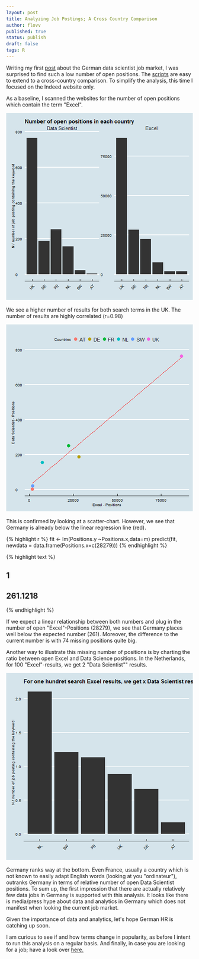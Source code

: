 ```yaml
---
layout: post
title: Analyzing Job Postings; A Cross Country Comparison 
author: flovv
published: true
status: publish
draft: false
tags: R 
---
```

 
 

 
Writing my first [post](http://flovv.github.io/Data-Scientist-Job-Market/) about the German data scientist job market, I was surprised to find such a low number of open positions.
The [scripts](https://github.com/flovv/Data-Science-Job-Market) are easy to extend to a cross-country comparison. To simplify the analysis, this time I focused on the Indeed website only. 
 
As a baseline, I scanned the websites for the number of open positions which contain the term "Excel".
 
 
![plot of chunk unnamed-chunk-2](/figures/post5/unnamed-chunk-2-1.png) 
 
We see a higher number of results for both search terms in the UK. 
The number of results are highly correlated (r=0.98)
 
![plot of chunk unnamed-chunk-3](/figures/post5/unnamed-chunk-3-1.png) 
 
This is confirmed by looking at a scatter-chart. However, we see that Germany is already below the linear regression line (red).
 

{% highlight r %}
fit <- lm(Positions.y ~Positions.x,data=m)
predict(fit, newdata = data.frame(Positions.x=c(28279)))
{% endhighlight %}



{% highlight text %}
##        1 
## 261.1218
{% endhighlight %}
 
If we expect a linear relationship between both numbers and plug in the number of open "Excel"-Positions (28279), we see that Germany places well below the expected number (261). Moreover, the difference to the current number is with 74 missing positions quite big.
 
Another way to illustrate this missing number of positions is by charting the ratio between open Excel and Data Science positions.
In the Netherlands, for 100 "Excel"-results, we get 2 "Data Scientist"" results.
 
![plot of chunk unnamed-chunk-5](/figures/post5/unnamed-chunk-5-1.png) 
 
Germany ranks way at the bottom. Even France, usually a country which is not known to easily adapt English words (looking at you "ordinateur"), outranks  Germany in terms of relative number of open Data Scientist positions.
To sum up, the first impression that there are actually relatively few data jobs in Germany is supported with this analysis. It looks like there is media/press hype about data and analytics in Germany which does not manifest when looking the current job market.
 
Given the importance of data and analytics, let's hope German HR is catching up soon.
 
I am curious to see if and how terms change in popularity, as before I intent to run this analysis on a regular basis. And finally, in case you are looking for a job; have a look over [here.](http://umww.de/karriere/stellenangebote/)
